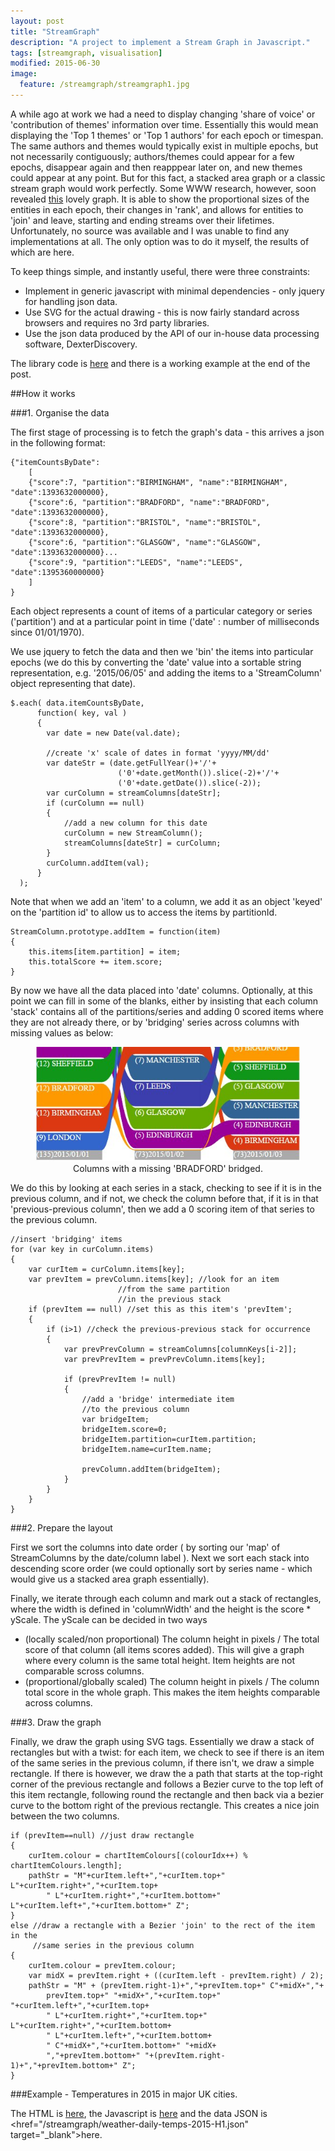 ```yaml
---
layout: post
title: "StreamGraph"
description: "A project to implement a Stream Graph in Javascript."
tags: [streamgraph, visualisation]
modified: 2015-06-30
image:
  feature: /streamgraph/streamgraph1.jpg
---
```


A while ago at work we had a need to display changing 'share of voice' or 'contribution of themes' information over time. 
Essentially this would mean displaying the 'Top 1 themes' or 'Top 1 authors' for each epoch or timespan. The same authors and themes would typically exist in multiple epochs, but not necessarily contiguously; authors/themes could appear for a few epochs, disappear again and then reapppear later on, and new themes could appear at any point.
But for this fact, a stacked area graph or a classic stream graph would work perfectly. Some WWW research, however, soon revealed <a href="http://www.xach.com/moviecharts/" target="_blank">this</a> lovely graph. It is able to show the proportional sizes of the entities in each epoch, their changes in 'rank', and allows for entities to 'join' and leave, starting and ending streams over their lifetimes.
Unfortunately, no source was available and I was unable to find any implementations at all. The only option was to do it myself, the results of which are here. 

To keep things simple, and instantly useful, there were three constraints:

* Implement in generic javascript with minimal dependencies - only jquery for handling json data.
* Use SVG for the actual drawing - this is now fairly standard across browsers and requires no 3rd party libraries.
* Use the json data produced by the API of our in-house data processing software, DexterDiscovery.

The library code is <a href="streamgraph.js">here</a> and there is a working example at the end of the post. 

##How it works

###1. Organise the data

The first stage of processing is to fetch the graph's data - this arrives a json in the following format:

	{"itemCountsByDate":
		[
		{"score":7, "partition":"BIRMINGHAM", "name":"BIRMINGHAM", "date":1393632000000},
		{"score":6, "partition":"BRADFORD", "name":"BRADFORD", "date":1393632000000},
		{"score":8, "partition":"BRISTOL", "name":"BRISTOL", "date":1393632000000},
		{"score":6, "partition":"GLASGOW", "name":"GLASGOW", "date":1393632000000}...
		{"score":9, "partition":"LEEDS", "name":"LEEDS", "date":1395360000000}
		]
	}

Each object represents a count of items of a particular category or series ('partition') and at a particular point in time ('date' : number of milliseconds since 01/01/1970).

We use jquery to fetch the data and then we 'bin' the items into particular epochs (we do this by converting the 'date' value into a sortable string representation, e.g. '2015/06/05' and adding the items to a 'StreamColumn' object representing that date).
 

	$.each( data.itemCountsByDate, 
		  function( key, val ) 
		  {
			var date = new Date(val.date);
			
			//create 'x' scale of dates in format 'yyyy/MM/dd'
			var dateStr = (date.getFullYear()+'/'+
							('0'+date.getMonth()).slice(-2)+'/'+
							('0'+date.getDate()).slice(-2));
			var curColumn = streamColumns[dateStr];
			if (curColumn == null)
			{
				//add a new column for this date
				curColumn = new StreamColumn();
				streamColumns[dateStr] = curColumn;
			}
			curColumn.addItem(val);
		  }
	  );
	  
Note that when we add an 'item' to a column, we add it as an object 'keyed' on the 'partition id' to allow us to access the items by partitionId.

	StreamColumn.prototype.addItem = function(item)
	{
		this.items[item.partition] = item;
		this.totalScore += item.score;
	}
	
By now we have all the data placed into 'date' columns. Optionally, at this point we can fill in some of the blanks, either by insisting that each column 'stack' contains all of the partitions/series and adding 0 scored items where they are not already there, or by 'bridging' series across columns with missing values as below:

<center><figure>
	<img src="/images/streamgraph/bridge.jpg" alt=""></a>
	<figcaption>Columns with a missing 'BRADFORD' bridged.</figcaption>
</figure></center>

We do this by looking at each series in a stack, checking to see if it is in the previous column, and if not, we check the column before that, if it is in that 'previous-previous column', then we add a 0 scoring item of that series to the previous column.

	//insert 'bridging' items
	for (var key in curColumn.items) 
	{
		var curItem = curColumn.items[key];
		var prevItem = prevColumn.items[key]; //look for an item 
							//from the same partition 
							//in the previous stack
		if (prevItem == null) //set this as this item's 'prevItem';
		{
			if (i>1) //check the previous-previous stack for occurrence
			{
				var prevPrevColumn = streamColumns[columnKeys[i-2]];
				var prevPrevItem = prevPrevColumn.items[key];
			
				if (prevPrevItem != null)
				{
					//add a 'bridge' intermediate item 
					//to the previous column
					var bridgeItem;
					bridgeItem.score=0;
					bridgeItem.partition=curItem.partition;
					bridgeItem.name=curItem.name;
					
					prevColumn.addItem(bridgeItem);
				}
			}
		}
	}

###2. Prepare the layout

First we sort the columns into date order ( by sorting our 'map' of StreamColumns by the date/column label ). Next we sort each stack into descending score order (we could optionally sort by series name - which would give us a stacked area graph essentially).

Finally, we iterate through each column and mark out a stack of rectangles, where the width is defined in 'columnWidth' and the height is the score * yScale. The yScale can be decided in two ways

* (locally scaled/non proportional) The column height in pixels / The total score of that column (all items scores added). This will give a graph where every column is the same total height. Item heights are not comparable scross columns.
* (proportional/globally scaled) The column height in pixels / The column total score in the whole graph. This makes the item heights comparable across columns.

###3. Draw the graph

Finally, we draw the graph using SVG tags. Essentially we draw a stack of rectangles but with a twist: for each item, we check to see if there is an item of the same series in the previous column, if there isn't, we draw a simple rectangle. If there is however, we draw the a path that starts at the top-right corner of the previous rectangle and follows a Bezier curve to the top left of this item rectangle, following round the rectangle and then back via a bezier curve to the bottom right of the previous rectangle. This creates a nice join between the two columns.

	if (prevItem==null) //just draw rectangle
	{
		curItem.colour = chartItemColours[(colourIdx++) % chartItemColours.length];
		pathStr = "M"+curItem.left+","+curItem.top+" L"+curItem.right+","+curItem.top+
			" L"+curItem.right+","+curItem.bottom+" L"+curItem.left+","+curItem.bottom+" Z";
	}
	else //draw a rectangle with a Bezier 'join' to the rect of the item in the 
		 //same series in the previous column
	{
		curItem.colour = prevItem.colour;
		var midX = prevItem.right + ((curItem.left - prevItem.right) / 2);
		pathStr = "M" + (prevItem.right-1)+","+prevItem.top+" C"+midX+","+
			prevItem.top+" "+midX+","+curItem.top+" "+curItem.left+","+curItem.top+
			" L"+curItem.right+","+curItem.top+" L"+curItem.right+","+curItem.bottom+
			" L"+curItem.left+","+curItem.bottom+
			" C"+midX+","+curItem.bottom+" "+midX+
			","+prevItem.bottom+" "+(prevItem.right-1)+","+prevItem.bottom+" Z";
	}

	
###Example - Temperatures in 2015 in major UK cities. 

The HTML is <a href="/streamgraph/streamgraph.html" target="_blank">here</a>, the Javascript is <a href="/streamgraph/streamgraph.js" target="_blank">here</a> and the data JSON is <href="/streamgraph/weather-daily-temps-2015-H1.json" target="_blank">here</a>.